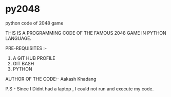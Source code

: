 # py2048
python code of 2048 game

THIS IS A PROGRAMMING CODE OF THE FAMOUS 2048 GAME IN PYTHON LANGUAGE.

PRE-REQUISITES :- 
1. A GIT HUB PROFILE
2. GIT BASH 
3. PYTHON 



AUTHOR OF THE CODE:- Aakash Khadang





P.S - Since I Didnt had a laptop , I could not run and execute my code.
